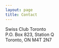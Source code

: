 ```yaml
---
layout: page
title: Contact
---
```


Swiss Club Toronto  
P.O. Box 823, Station Q  
Toronto, ON M4T 2N7
